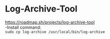 # Log-Archive-Tool
https://roadmap.sh/projects/log-archive-tool <br>
-Install command: <br>
	`sudo cp log-archive /usr/local/bin/log-archive`

